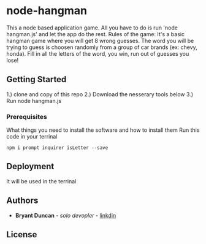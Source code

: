 # node-hangman
This a node based application game. All you have to do is run 'node hangman.js' and let the app do the rest. 
Rules of the game: It's a basic hangman game where you will get 8 wrong guesses. The word you will be trying to guess is choosen randomly from a group of car brands (ex: chevy, honda). Fill in all the letters of the word, you win, run out of guesses you lose!
## Getting Started
1.) clone and copy of this repo 
2.) Download the nesserary tools below 
3.) Run node hangman.js

### Prerequisites

What things you need to install the software and how to install them
Run this code in your terrinal 

```
npm i prompt inquirer isLetter --save
```


## Deployment

It will be used in the terrinal 

## Authors

* **Bryant Duncan** - *solo devopler* - [linkdin](https://www.linkedin.com/in/bryant-duncan/)

## License



